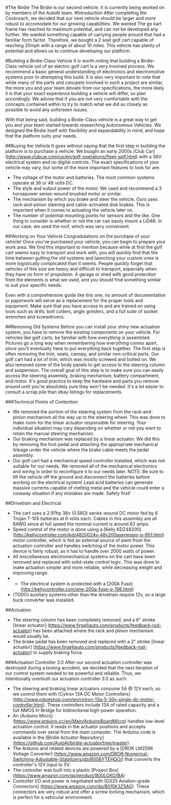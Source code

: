 #The Birdie
The Birdie is our second vehicle. It is currently being worked on by members of the AutoAI team.
#Introduction
After completing the Cockroach, we decided that our next vehicle should be larger and more robust to accomodate for our growing capabilities. We wanted The go kart frame has reached its maximum potential, and can not be developed any further. We wanted something capable of carrying people around that had a familiar form factor. Therefore, we bought a 2 seat golf cart capable of reaching 20mph with a range of about 10 miles. This vehicle has plenty of potential and allows us to continue developing our platform.

#Building a Birdie-Class Vehicle
It is worth noting that building a Birdie-Class vehicle out of an electric golf cart is a very involved process. We recommend a basic general understanding of electronics and electromotive systems prior to attempting this build. It is also very important to note that while many of the parts and concpets involved in such a project are similar, the more you and your team deviate from our specifications, the more likely it is that your exact experience building a vehicle will differ, so plan accordingly. We advise that if you are not very comfortable with the concepts contained within to try to match what we did as closely as possible to avoid any unforseen issues.

With that being said, building a Birdie-Class vehicle is a great way to get you and your team started towards researching Autonomous Vehicles. We designed the Birdie itself with flexibility and expandability in mind, and hope that the platform suits your needs. 

##Buying the Vehicle
It goes without saying that the first step in building the platform is to purchase a vehicle. We bought an early 2000s [Club Car] (http://www.clubcar.com/us/en/golf-operations/fleet-golf.html) with a 36V electrical system and no digital controls. The exact specifications of your vehicle may vary, but some of the more important features to look for are:
- The voltage of the motor and batteries. The most common systems operate at 36 or 48 volts DC.
- The style and output power of the motor. We used and recommend a 3 horsepower series-wound brushed motor or similar.
- The mechanism by which you brake and steer the vehicle. Ours uses rack-and-pinion steering and cable-activated disk brakes. This is important when it comes to actuating the vehicle later on.
- The number of potential mounting points for sensors and the like. One thing to consider is whether or not the car can easily mount a LiDAR. In our case, we used the roof, which was very convenient.

##Working on Your Vehicle
Congradulations on the purchase of your vehicle!
Once you've purchased your vehicle, you can begin to prepare your work area. We find this important to mention because while at first the golf cart seems easy to transport and work with, you will quickly find that the time between gutting the old systems and launching your custom ones is more logistically complicated than it seems. People quickly forget that vehicles of this size are heavy and difficult to transport, especially when they have no form of propulsion. A garage or shed with good protection from the elements is what we used, and you should find something similar to suit your specific needs.

Even with a comprehensive guide like this one, no amount of documentation or paperwork will serve as a replacement for the proper tools and equipment. Make sure that you have access to and are trained on using tools such as drills, bolt cutters, angle grinders, and a full suite of socket wrenches and screwdrivers.

##Removing Old Systems
Before you can install your shiny new actuation system, you have to remove the existing components on your vehicle. For vehicles like golf carts, be familiar with how everything is assembled. Pictures go a long way when remembering how everything comes apart, since you'll eventually have to put everything back together. The first step is often removing the trim, seats, canopy, and similar non-critical parts. Our golf cart had a lot of trim, which was mostly screwed and bolted on. We also removed some of the body panels to get access to the steering column and suspension. The overall goal of this step is to make sure you can easily access the steering assembly, braking mechanism, battery compartment, and motor. It's good practice to keep the hardware and parts you remove around until you're absolutely sure they won't be needed. It's a lot easier to consult a scrap pile than ebay listings for replacements.

###Technical Points of Contention
- We removed the portion of the steering system from the rack-and-pinion mechanism all the way up to the steering wheel. This was done to make room for the linear actuator responsible for steering. Your individual situation may cary depending on whether or not you want to retain the manual steering mechanism.
- Our braking mechanism was replaced by a linear actuator. We did this by removing the foot pedal and attaching the appropriate mechanical linkage under the vehicle where the brake cable meets the pedal assembly.
- Our golf cart had a mechanical speed controller installed, which was not suitable for our needs. We removed all of the mechanical electronics and wiring in order to reconfigure it to our needs later. NOTE: Be sure to lift the vehicle off the ground and disconnect the batteries before working on the electrical system! Lead acid batteries can generate massive currents capable of melting metal and the vehicle could enter a runaway situation if any mistakes are made. Safety first!

##Drivetrain and Electrical
- The cart uses a 2.97hp 36v (0.58Ω) series-wound DC motor fed by 6 Trojan T-105 batteries at 6 volts each. Cables in this assembly are all 6AWG since at full speed the nominal current is around 62 amps.
- Speed control of the motor is done using a [Kelly KDZ48200] (http://kellycontroller.com/kdz4820024v-48v200aseriespm-p-951.html) motor controller, which is fed an external source of pwm from the actuation controller and handles switching of the motor power. This device is fairly robust, as it has to handle over 2000 watts of power.
- All miscellaneous electromechanical systems on the cart have been removed and replaced with solid-state control logic. This was done to make actuation simpler and more reliable, while decreasing weight and improving range.
- - The electrical system is protected with a [200A Fuse] (http://kellycontroller.com/ane-200a-fuse-p-196.html)
- (TODO) auxiliary systems other than the drivetrain require 12v, so a large buck converter was installed.

##Actuation
- The steering column has been completely removed, and a 6" stroke [linear actuator] (https://www.firgelliauto.com/products/feedback-rod-actuator) has been attached where the rack and pinion mechanism would usually be.
- The brake pedal has been removed and replaced with a 2" stroke [linear actuator] (https://www.firgelliauto.com/products/feedback-rod-actuator) to supply braking force.

###Actuation Controller 3.0
After our second actuation controller was destroyed during a testing accident, we decided that the next iteration of our control system needed to be powerful and reliable. Thus, we intentionally overbuilt our actuation controller 3.0 as such:
- The steering and braking linear actuators consume 5A @ 12V each, so we control them with [Cytron 13A DC Motor Controllers] (http://www.robotshop.com/en/cytron-13a-5-30v-single-dc-motor-controller.html). These controllers include 13A of rated capacity and a full NMOS H-Bridge for bidirectional high-power operation.
- An [Arduino Micro] (https://www.arduino.cc/en/Main/ArduinoBoardMicro) handles low-level actuation control. It reads in the actuator positions and accepts commands over serial from the main computer. The Arduino code is available in the [Birdie Actuator Repository] (https://github.com/AutoAI/birdie-actuator/tree/master).
- The Arduino and related devices are powered by a [DROK LM2596 Voltage Converter] (https://www.amazon.com/DROK-Numerical-Switching-Adjustable-Stabilizers/dp/B00BYTEHQO/) that converts the controller's 12V input to 5V.
- The controller was built into a plastic [Project Box] (https://www.amazon.com/gp/product/B00LGKG1BA)
- Controller I/O and power is negotiated with [GX25 Aviation-grade Connectors] (https://www.amazon.com/dp/B015K3Z5AG). These connectors are very robust and offer a screw locking mechanism, which is perfect for a vehicular environment. 
